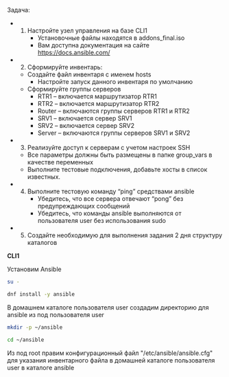 Задача:
 - 1. Настройте узел управления на базе CLI1
      - Установочные файлы находятся в addons_final.iso
      - Вам доступна документация на сайте https://docs.ansible.com/

 - 2.  Сформируйте инвентарь:
      - Создайте файл инвентаря с именем hosts
         - Настройте запуск данного инвентаря по умолчанию
      - Сформируйте группы серверов
         - RTR1 – включается маршрутизатор RTR1
         - RTR2 – включается маршрутизатор RTR2
         - Router – включаются группы серверов RTR1 и RTR2
         - SRV1 – включается сервер SRV1
         - SRV2 – включается сервер SRV2
         - Server – включаются группы серверов SRV1 и SRV2

 - 3.  Реализуйте доступ к серверам с учетом настроек SSH
      - Все параметры должны быть размещены в папке group_vars в качестве переменных
      - Выполните тестовые подключения, добавьте хосты в список известных.

 - 4. Выполните тестовую команду “ping” средствами ansible
      - Убедитесь, что все сервера отвечают “pong” без предупреждающих сообщений
      - Убедитесь, что команды ansible выполняются от пользователя user без использования sudo

 - 5. Создайте необходимую для выполнения задания 2 дня структуру каталогов

**CLI1**

Установим Ansible

```bash
su -
```

```bash
dnf install -y ansible
```

В домашнем каталоге пользователя user создадим директорию для ansible из под пользователя user

```bash
mkdir -p ~/ansible
```

```bash
cd ~/ansible
```

Из под root правим конфигурационный файл "/etc/ansible/ansible.cfg" для указания инвентарного файла в домашней каталоге пользователя user в каталоге ansible